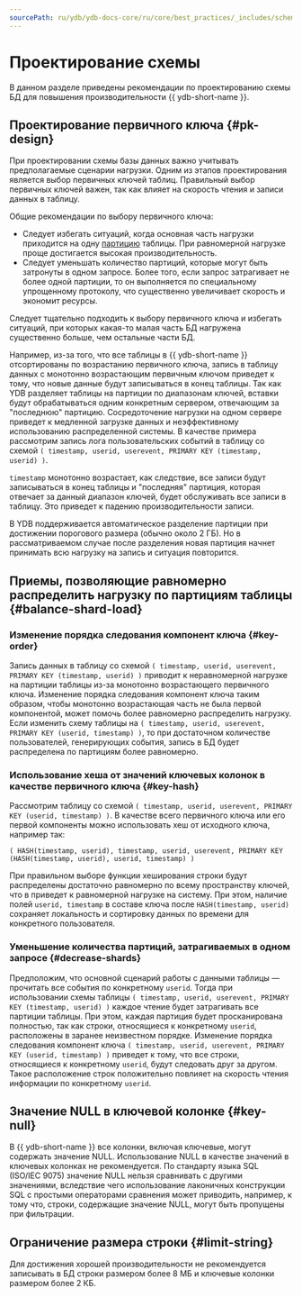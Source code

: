 ```yaml
---
sourcePath: ru/ydb/ydb-docs-core/ru/core/best_practices/_includes/schema_design.md
---
```

# Проектирование схемы

В данном разделе приведены рекомендации по проектированию схемы БД для повышения производительности {{ ydb-short-name }}.

## Проектирование первичного ключа {#pk-design}

При проектировании схемы базы данных важно учитывать предполагаемые сценарии нагрузки. Одним из этапов проектирования является выбор первичных ключей таблиц. Правильный выбор первичных ключей важен, так как влияет на скорость чтения и записи данных в таблицу.

Общие рекомендации по выбору первичного ключа:

* Следует избегать ситуаций, когда основная часть нагрузки приходится на одну [партицию](../../concepts/datamodel.md#partitioning) таблицы. При равномерной нагрузке проще достигается высокая производительность.
* Следует уменьшать количество партиций, которые могут быть затронуты в одном запросе. Более того, если запрос затрагивает не более одной партиции, то он выполняется по специальному упрощенному протоколу, что существенно увеличивает скорость и экономит ресурсы.

Следует тщательно подходить к выбору первичного ключа и избегать ситуаций, при которых какая-то малая часть БД нагружена существенно больше, чем остальные части БД.

Например, из-за того, что все таблицы в {{ ydb-short-name }} отсортированы по возрастанию первичного ключа, запись в таблицу данных с монотонно возрастающим первичным ключом приведет к тому, что новые данные будут записываться в конец таблицы. Так как YDB разделяет таблицы на партиции по диапазонам ключей, вставки будут обрабатываться одним конкретным сервером, отвечающим за "последнюю" партицию. Сосредоточение нагрузки на одном сервере приведет к медленной загрузке данных и неэффективному использованию распределенной системы.
В качестве примера рассмотрим запись лога пользовательских событий в таблицу со схемой ```( timestamp, userid, userevent, PRIMARY KEY (timestamp, userid) )```.

```timestamp``` монотонно возрастает, как следствие, все записи будут записываться в конец таблицы и "последняя" партиция, которая отвечает за данный диапазон ключей, будет обслуживать все записи в таблицу. Это приведет к падению производительности записи.

В YDB поддерживается автоматическое разделение партиции при достижении порогового размера (обычно около 2 ГБ). Но в рассматриваемом случае после разделения новая партиция начнет принимать всю нагрузку на запись и ситуация повторится.

## Приемы, позволяющие равномерно распределить нагрузку по партициям таблицы {#balance-shard-load}

### Изменение порядка следования компонент ключа {#key-order}

Запись данных в таблицу со схемой ```( timestamp, userid, userevent, PRIMARY KEY (timestamp, userid) )``` приводит к неравномерной нагрузке на партиции таблицы из-за монотонно возрастающего первичного ключа. Изменение порядка следования компонент ключа таким образом, чтобы монотонно возрастающая часть не была первой компонентой, может помочь более равномерно распределить нагрузку. Если изменить схему таблицы на ```( timestamp, userid, userevent, PRIMARY KEY (userid, timestamp) )```, то при достаточном количестве пользователей, генерирующих события, запись в БД будет распределена по партициям более равномерно.

### Использование хеша от значений ключевых колонок в качестве первичного ключа {#key-hash}

Рассмотрим таблицу со схемой ```( timestamp, userid, userevent, PRIMARY KEY (userid, timestamp) )```. В качестве всего первичного ключа или его первой компоненты можно использовать хеш от исходного ключа, например так:

```
( HASH(timestamp, userid), timestamp, userid, userevent, PRIMARY KEY (HASH(timestamp, userid), userid, timestamp) )
```

При правильном выборе функции хеширования строки будут распределены достаточно равномерно по всему пространству ключей, что в приведет к равномерной нагрузке на систему. При этом, наличие полей ```userid, timestamp``` в составе ключа после ```HASH(timestamp, userid)``` сохраняет локальность и сортировку данных по времени для конкретного пользователя.

### Уменьшение количества партиций, затрагиваемых в одном запросе {#decrease-shards}

Предположим, что основной сценарий работы с данными таблицы — прочитать все события по конкретному ```userid```. Тогда при использовании схемы таблицы ```( timestamp, userid, userevent, PRIMARY KEY (timestamp, userid) )``` каждое чтение будет затрагивать все партиции таблицы. При этом, каждая партиция будет просканирована полностью, так как строки, относящиеся к конкретному ```userid```, расположены в заранее неизвестном порядке. Изменение порядка следования компонент ключа ```( timestamp, userid, userevent, PRIMARY KEY (userid, timestamp) )``` приведет к тому, что все строки, относящиеся к конкретному ```userid```, будут следовать друг за другом. Такое расположение строк положительно повлияет на скорость чтения информации по конкретному ```userid```.

## Значение NULL в ключевой колонке {#key-null}

В {{ ydb-short-name }} все колонки, включая ключевые, могут содержать значение NULL. Использование NULL в качестве значений в ключевых колонках не рекомендуется. По стандарту языка SQL (ISO/IEC&nbsp;9075) значение NULL нельзя сравнивать с другими значениями, вследствие чего использование лаконичных конструкции SQL с простыми операторами сравнения может приводить, например, к тому что, строки, содержащие значение NULL, могут быть пропущены при фильтрации.

## Ограничение размера строки {#limit-string}

Для достижения хорошей производительности не рекомендуется записывать в БД строки размером более 8 МБ и ключевые колонки размером более 2 КБ.

